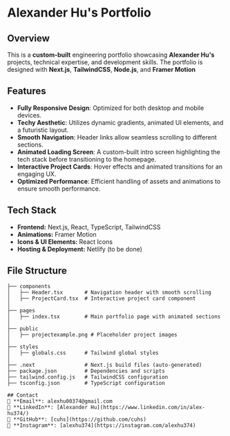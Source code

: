 # Alexander Hu's Portfolio

## Overview
This is a **custom-built** engineering portfolio showcasing **Alexander Hu's** projects, technical expertise, and development skills. The portfolio is designed with **Next.js**, **TailwindCSS**, **Node.js**, and **Framer Motion**

## Features
- **Fully Responsive Design**: Optimized for both desktop and mobile devices.
- **Techy Aesthetic**: Utilizes dynamic gradients, animated UI elements, and a futuristic layout.
- **Smooth Navigation**: Header links allow seamless scrolling to different sections.
- **Animated Loading Screen**: A custom-built intro screen highlighting the tech stack before transitioning to the homepage.
- **Interactive Project Cards**: Hover effects and animated transitions for an engaging UX.
- **Optimized Performance**: Efficient handling of assets and animations to ensure smooth performance.

## Tech Stack
- **Frontend:** Next.js, React, TypeScript, TailwindCSS
- **Animations:** Framer Motion
- **Icons & UI Elements:** React Icons
- **Hosting & Deployment:** Netlify (to be done)

## File Structure
```
├── components
│   ├── Header.tsx       # Navigation header with smooth scrolling
│   ├── ProjectCard.tsx  # Interactive project card component
│
├── pages
│   ├── index.tsx        # Main portfolio page with animated sections
│
├── public
│   ├── projectexample.png # Placeholder project images
│
├── styles
│   ├── globals.css      # Tailwind global styles
│
├── .next                # Next.js build files (auto-generated)
├── package.json         # Dependencies and scripts
├── tailwind.config.js   # TailwindCSS configuration
├── tsconfig.json        # TypeScript configuration

## Contact
📧 **Email**: alexhu00374@gmail.com  
🔗 **LinkedIn**: [Alexander Hu](https://www.linkedin.com/in/alex-hu374/)  
🐙 **GitHub**: [cuhs](https://github.com/cuhs)  
📸 **Instagram**: [alexhu374](https://instagram.com/alexhu374)

